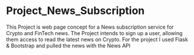# Project_News_Subscription
This Project is web page concept for a News subscription service for Crypto and FinTech news. 
The Project intends to sign up a user, allowing them access to read the latest news on Crypto.
For the project I used Flask & Bootstrap and pulled the news with the News API
